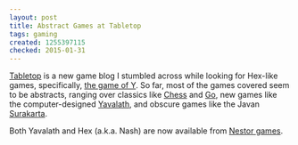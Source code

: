 ```yaml
---
layout: post
title: Abstract Games at Tabletop
tags: gaming
created: 1255397115
checked: 2015-01-31
---
```


[Tabletop](http://tabtop.blogspot.com/2009/04/introduction.html) is a new game blog I stumbled across while looking for Hex-like games, specifically, [the game of Y](http://tabtop.blogspot.com/2009/06/game-of-y.html).  So far, most of the games covered seem to be abstracts, ranging over classics like [Chess](http://tabtop.blogspot.com/2009/04/chess_13.html) and [Go](http://tabtop.blogspot.com/2009/06/go.html), new games like the computer-designed [Yavalath](http://tabtop.blogspot.com/2009/07/yavalath.html), and obscure games like the Javan [Surakarta](http://tabtop.blogspot.com/2009/04/surakarta.html).<!--break-->

Both Yavalath and Hex (a.k.a. Nash) are now available from [Nestor games](http://nestorgames.com/).
